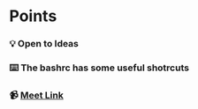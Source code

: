 # Points
### 💡 Open to Ideas
### ⌨️ The bashrc has some useful shotrcuts
### 📹 [Meet Link](https://meet.google.com/cob-bgwx-qhm)
